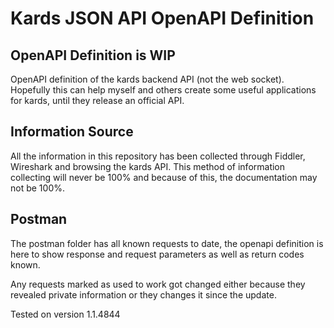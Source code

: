 # Kards JSON API OpenAPI Definition

## OpenAPI Definition is WIP

OpenAPI definition of the kards backend API (not the web socket). Hopefully this can help myself and others create some useful applications for kards, until they release an official API.

## Information Source

All the information in this repository has been collected through Fiddler, Wireshark and browsing the kards API. This method of information collecting will never be 100% and because of this, the documentation may not be 100%.

## Postman

The postman folder has all known requests to date, the openapi definition is here to show response and request parameters as well as return codes known.

Any requests marked as used to work got changed either because they revealed private information or they changes it since the update.

Tested on version 1.1.4844
